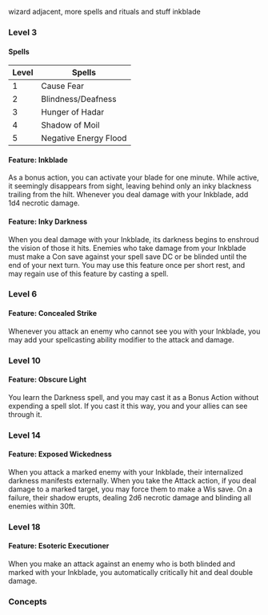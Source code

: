 wizard adjacent, more spells and rituals and stuff
inkblade

### Level 3
#### Spells

| Level | Spells                |
| ----- | --------------------- |
| 1     | Cause Fear            |
| 2     | Blindness/Deafness    |
| 3     | Hunger of Hadar       |
| 4     | Shadow of Moil        |
| 5     | Negative Energy Flood |

#### Feature: Inkblade
As a bonus action, you can activate your blade for one minute. While active, it seemingly disappears from sight, leaving behind only an inky blackness trailing from the hilt. Whenever you deal damage with your Inkblade, add 1d4 necrotic damage. 
#### Feature: Inky Darkness
When you deal damage with your Inkblade, its darkness begins to enshroud the vision of those it hits. Enemies who take damage from your Inkblade must make a Con save against your spell save DC or be blinded until the end of your next turn. You may use this feature once per short rest, and may regain use of this feature by casting a spell.
### Level 6
#### Feature: Concealed Strike
Whenever you attack an enemy who cannot see you with your Inkblade, you may add your spellcasting ability modifier to the attack and damage. 
### Level 10
#### Feature: Obscure Light
You learn the Darkness spell, and you may cast it as a Bonus Action without expending a spell slot. If you cast it this way, you and your allies can see through it. 
### Level 14
#### Feature: Exposed Wickedness
When you attack a marked enemy with your Inkblade, their internalized darkness manifests externally. When you take the Attack action, if you deal damage to a marked target, you may force them to make a Wis save. On a failure, their shadow erupts, dealing 2d6 necrotic damage and blinding all enemies within 30ft. 
### Level 18
#### Feature: Esoteric Executioner
When you make an attack against an enemy who is both blinded and marked with your Inkblade, you automatically critically hit and deal double damage. 
### Concepts

